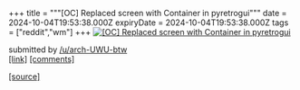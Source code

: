 +++
title = """[OC] Replaced screen with Container in pyretrogui"""
date = 2024-10-04T19:53:38.000Z
expiryDate = 2024-10-04T19:53:38.000Z
tags = ["reddit","wm"]
+++
[![[OC] Replaced screen with Container in pyretrogui](https://preview.redd.it/uq9bv2b3ossd1.png?width=640&crop=smart&auto=webp&s=811aecfe98925671542f1fd375665256cc58368a "[OC] Replaced screen with Container in pyretrogui")](https://www.reddit.com/r/unixporn/comments/1fw8670/oc_replaced_screen_with_container_in_pyretrogui/)

submitted by [/u/arch-UWU-btw](https://www.reddit.com/user/arch-UWU-btw)  
[\[link\]](https://i.redd.it/uq9bv2b3ossd1.png) [\[comments\]](https://www.reddit.com/r/unixporn/comments/1fw8670/oc_replaced_screen_with_container_in_pyretrogui/)

[[source]](https://www.reddit.com/r/unixporn/comments/1fw8670/oc_replaced_screen_with_container_in_pyretrogui/)
